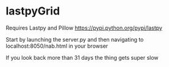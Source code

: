 # lastpyGrid

Requires Lastpy and Pillow
https://pypi.python.org/pypi/lastpy 

Start by launching the server.py and then navigating to localhost:8050/nab.html in your browser

If you look back more than 31 days the thing gets super slow 